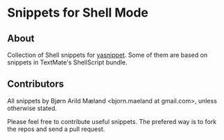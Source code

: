 # Snippets for Shell Mode

## About

Collection of Shell snippets for
[yasnippet](http://code.google.com/p/yasnippet/ "yasnippet - Google Code").
Some of them are based on snippets in TextMate's ShellScript bundle.

## Contributors

All snippets by Bjørn Arild Mæland <bjorn.maeland at gmail.com>, unless
otherwise stated.

Please feel free to contribute useful snippets. The prefered way is to fork the
repos and send a pull request.
